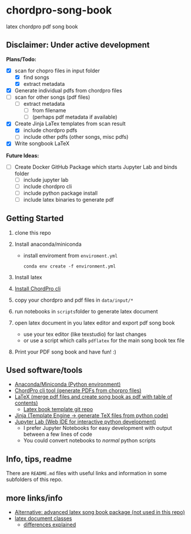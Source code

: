 # chordpro-song-book

latex chordpro pdf song book

## Disclaimer: Under active development

**Plans/Todo:**

- [x] scan for chopro files in input folder
  - [x] find songs
  - [x] extract metadata
- [x] Generate individual pdfs from chordpro files
- [ ] scan for other songs (pdf files)
  - [ ] extract metadata
    - [ ] from filename
    - [ ] (perhaps pdf metadata if available)
- [x] Create Jinja LaTex templates from scan result
  - [x] include chordpro pdfs
  - [ ] include other pdfs (other songs, misc pdfs)
- [x] Write songbook LaTeX

**Future Ideas:**

- [ ] Create Docker GitHub Package which starts Jupyter Lab and binds folder
  - [ ] include jupyter lab
  - [ ] include chordpro cli
  - [ ] include python package install
  - [ ] include latex binaries to generate pdf

## Getting Started

1. clone this repo
2. Install anaconda/miniconda
   - install enviroment from `enviroment.yml`

      ```shell
      conda env create -f environment.yml
      ```

3. Install latex
4. [Install ChordPro cli](https://www.chordpro.org/chordpro/chordpro-installation/)
5. copy your chordpro and pdf files in `data/input/*`
6. run notebooks in `scripts`folder to generate latex document
7. open latex document in you latex editor and export pdf song book
   - use your tex editor (like texstudio) for last changes
   - or use a script which calls `pdflatex` for the main song book tex file
8. Print your PDF song book and have fun! :)

## Used software/tools

- [Anaconda/Miniconda (Python environment)](https://www.anaconda.com/products/individual)
- [ChordPro cli tool (generate PDFs from chorpro files)](https://www.chordpro.org/chordpro/chordpro-file-format-specification/)
- [LaTeX (merge pdf files and create song book as pdf with table of contents)](https://www.latex-project.org/)
  - [Latex book template git repo](https://github.com/cmichi/latex-template-collection)
- [Jinja (Template Engine -> generate TeX files from python code)](https://palletsprojects.com/p/jinja/)
- [Jupyter Lab (Web IDE for interactive python development)](https://jupyter.org/)
  - I prefer Jupyter Notebooks for easy development with output between a few lines of code
  - You could convert notebooks to *normal* python scripts

## Info, tips, readme

There are `README.md` files with useful links and information in some subfolders of this repo.

## more links/info

- [Alternative: advanced latex song book package (not used in this repo)](https://rath.ca/Misc/Songbook/)
- [latex document classes](https://en.wikibooks.org/wiki/LaTeX/Document_Structure#Document_classes)
  - [differences explained](https://tex.stackexchange.com/a/36989)

